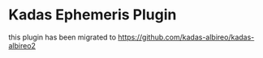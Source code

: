 Kadas Ephemeris Plugin
======================

this plugin has been migrated to https://github.com/kadas-albireo/kadas-albireo2
